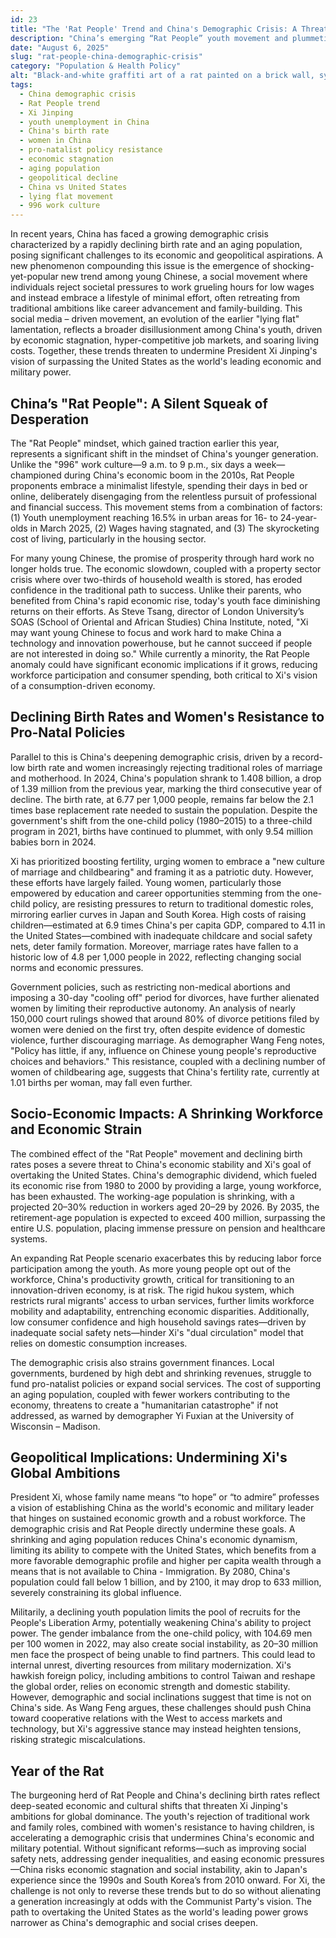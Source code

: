 ```yaml
---
id: 23
title: "The 'Rat People' Trend and China's Demographic Crisis: A Threat to Xi Jinping's Global Ambitions"
description: "China’s emerging “Rat People” youth movement and plummeting birth rates threaten to derail President Xi Jinping’s economic and geopolitical ambitions. This article explores how social disillusionment, gender resistance, and an aging population are creating a demographic time bomb."
date: "August 6, 2025"
slug: "rat-people-china-demographic-crisis"
category: "Population & Health Policy"
alt: "Black-and-white graffiti art of a rat painted on a brick wall, symbolizing the 'Rat People' movement in China where disillusioned youth reject societal expectations and economic pressures."
tags:
  - China demographic crisis
  - Rat People trend
  - Xi Jinping
  - youth unemployment in China
  - China's birth rate
  - women in China
  - pro-natalist policy resistance
  - economic stagnation
  - aging population
  - geopolitical decline
  - China vs United States
  - lying flat movement
  - 996 work culture
---
```


In recent years, China has faced a growing demographic crisis characterized by a rapidly declining birth rate and an aging population, posing significant challenges to its economic and geopolitical aspirations. A new phenomenon compounding this issue is the emergence of shocking-yet-popular new trend among young Chinese, a social movement where individuals reject societal pressures to work grueling hours for low wages and instead embrace a lifestyle of minimal effort, often retreating from traditional ambitions like career advancement and family-building. This social media – driven movement, an evolution of the earlier "lying flat" lamentation, reflects a broader disillusionment among China's youth, driven by economic stagnation, hyper-competitive job markets, and soaring living costs. Together, these trends threaten to undermine President Xi Jinping's vision of surpassing the United States as the world's leading economic and military power.

## China’s "Rat People": A Silent Squeak of Desperation

The "Rat People" mindset, which gained traction earlier this year, represents a significant shift in the mindset of China's younger generation. Unlike the "996" work culture—9 a.m. to 9 p.m., six days a week—championed during China's economic boom in the 2010s, Rat People proponents embrace a minimalist lifestyle, spending their days in bed or online, deliberately disengaging from the relentless pursuit of professional and financial success. This movement stems from a combination of factors: (1) Youth unemployment reaching 16.5% in urban areas for 16- to 24-year-olds in March 2025, (2) Wages having stagnated, and (3) The skyrocketing cost of living, particularly in the housing sector.

For many young Chinese, the promise of prosperity through hard work no longer holds true. The economic slowdown, coupled with a property sector crisis where over two-thirds of household wealth is stored, has eroded confidence in the traditional path to success. Unlike their parents, who benefited from China's rapid economic rise, today's youth face diminishing returns on their efforts. As Steve Tsang, director of London University’s SOAS (School of Oriental and African Studies) China Institute, noted, "Xi may want young Chinese to focus and work hard to make China a technology and innovation powerhouse, but he cannot succeed if people are not interested in doing so." While currently a minority, the Rat People anomaly could have significant economic implications if it grows, reducing workforce participation and consumer spending, both critical to Xi's vision of a consumption-driven economy.

## Declining Birth Rates and Women's Resistance to Pro-Natal Policies

Parallel to this is China's deepening demographic crisis, driven by a record-low birth rate and women increasingly rejecting traditional roles of marriage and motherhood. In 2024, China's population shrank to 1.408 billion, a drop of 1.39 million from the previous year, marking the third consecutive year of decline. The birth rate, at 6.77 per 1,000 people, remains far below the 2.1 times base replacement rate needed to sustain the population. Despite the government's shift from the one-child policy (1980–2015) to a three-child program in 2021, births have continued to plummet, with only 9.54 million babies born in 2024.

Xi has prioritized boosting fertility, urging women to embrace a "new culture of marriage and childbearing" and framing it as a patriotic duty. However, these efforts have largely failed. Young women, particularly those empowered by education and career opportunities stemming from the one-child policy, are resisting pressures to return to traditional domestic roles, mirroring earlier curves in Japan and South Korea. High costs of raising children—estimated at 6.9 times China's per capita GDP, compared to 4.11 in the United States—combined with inadequate childcare and social safety nets, deter family formation. Moreover, marriage rates have fallen to a historic low of 4.8 per 1,000 people in 2022, reflecting changing social norms and economic pressures.

Government policies, such as restricting non-medical abortions and imposing a 30-day "cooling off" period for divorces, have further alienated women by limiting their reproductive autonomy. An analysis of nearly 150,000 court rulings showed that around 80% of divorce petitions filed by women were denied on the first try, often despite evidence of domestic violence, further discouraging marriage. As demographer Wang Feng notes, "Policy has little, if any, influence on Chinese young people's reproductive choices and behaviors." This resistance, coupled with a declining number of women of childbearing age, suggests that China's fertility rate, currently at 1.01 births per woman, may fall even further.

## Socio-Economic Impacts: A Shrinking Workforce and Economic Strain

The combined effect of the "Rat People" movement and declining birth rates poses a severe threat to China's economic stability and Xi's goal of overtaking the United States. China's demographic dividend, which fueled its economic rise from 1980 to 2000 by providing a large, young workforce, has been exhausted. The working-age population is shrinking, with a projected 20–30% reduction in workers aged 20–29 by 2026. By 2035, the retirement-age population is expected to exceed 400 million, surpassing the entire U.S. population, placing immense pressure on pension and healthcare systems.

An expanding Rat People scenario exacerbates this by reducing labor force participation among the youth. As more young people opt out of the workforce, China's productivity growth, critical for transitioning to an innovation-driven economy, is at risk. The rigid hukou system, which restricts rural migrants' access to urban services, further limits workforce mobility and adaptability, entrenching economic disparities. Additionally, low consumer confidence and high household savings rates—driven by inadequate social safety nets—hinder Xi's "dual circulation" model that relies on domestic consumption increases.

The demographic crisis also strains government finances. Local governments, burdened by high debt and shrinking revenues, struggle to fund pro-natalist policies or expand social services. The cost of supporting an aging population, coupled with fewer workers contributing to the economy, threatens to create a "humanitarian catastrophe" if not addressed, as warned by demographer Yi Fuxian at the University of Wisconsin – Madison.

## Geopolitical Implications: Undermining Xi's Global Ambitions

President Xi, whose family name means “to hope” or “to admire” professes a vision of establishing China as the world's economic and military leader that hinges on sustained economic growth and a robust workforce. The demographic crisis and Rat People directly undermine these goals. A shrinking and aging population reduces China's economic dynamism, limiting its ability to compete with the United States, which benefits from a more favorable demographic profile and higher per capita wealth through a means that is not available to China - Immigration. By 2080, China's population could fall below 1 billion, and by 2100, it may drop to 633 million, severely constraining its global influence.

Militarily, a declining youth population limits the pool of recruits for the People's Liberation Army, potentially weakening China's ability to project power. The gender imbalance from the one-child policy, with 104.69 men per 100 women in 2022, may also create social instability, as 20–30 million men face the prospect of being unable to find partners. This could lead to internal unrest, diverting resources from military modernization.
Xi's hawkish foreign policy, including ambitions to control Taiwan and reshape the global order, relies on economic strength and domestic stability. However, demographic and social inclinations suggest that time is not on China's side. As Wang Feng argues, these challenges should push China toward cooperative relations with the West to access markets and technology, but Xi's aggressive stance may instead heighten tensions, risking strategic miscalculations.

## Year of the Rat

The burgeoning herd of Rat People and China's declining birth rates reflect deep-seated economic and cultural shifts that threaten Xi Jinping's ambitions for global dominance. The youth's rejection of traditional work and family roles, combined with women's resistance to having children, is accelerating a demographic crisis that undermines China's economic and military potential. Without significant reforms—such as improving social safety nets, addressing gender inequalities, and easing economic pressures—China risks economic stagnation and social instability, akin to Japan's experience since the 1990s and South Korea’s from 2010 onward. For Xi, the challenge is not only to reverse these trends but to do so without alienating a generation increasingly at odds with the Communist Party's vision. The path to overtaking the United States as the world's leading power grows narrower as China's demographic and social crises deepen.
